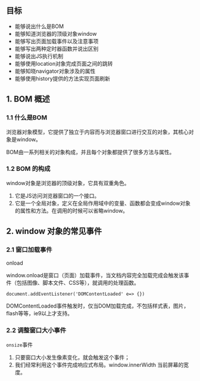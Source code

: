 ## 目标

- 能够说出什么是BOM
- 能够知道浏览器的顶级对象window
- 能够写出页面加载事件以及注意事项
- 能够写出两种定时器函数并说出区别
- 能够说出JS执行机制
- 能够使用location对象完成页面之间的跳转
- 能够知晓navigator对象涉及的属性
- 能够使用history提供的方法实现页面刷新

## 1. BOM 概述

### 1.1 什么是BOM

浏览器对象模型，它提供了独立于内容而与浏览器窗口进行交互的对象，其核心对象是window。

BOM由一系列相关的对象构成，并且每个对象都提供了很多方法与属性。

### 1.2 BOM 的构成

window对象是浏览器的顶级对象，它具有双重角色。

1. 它是JS访问浏览器窗口的一个接口。
2. 它是一个全局对象，定义在全局作用域中的变量、函数都会变成window对象的属性和方法。在调用的时候可以省略window。

## 2. window 对象的常见事件

### 2.1 窗口加载事件

onload

window.onload是窗口（页面）加载事件，当文档内容完全加载完成会触发该事件（包括图像、脚本文件、CSS等），就调用的处理函数。

`document.addEventListener('DOMContentLoaded' e=> {})`

DOMContentLoaded事件触发时，仅当DOM加载完成，不包括样式表，图片，flash等等，ie9以上才支持。

### 2.2 调整窗口大小事件

`onsize`事件

1. 只要窗口大小发生像素变化，就会触发这个事件；
2. 我们经常利用这个事件完成响应式布局。window.innerWidth 当前屏幕的宽度。
